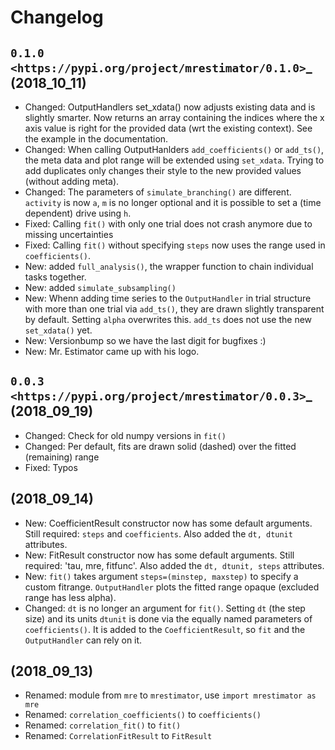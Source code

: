 Changelog
=========

`0.1.0 <https://pypi.org/project/mrestimator/0.1.0>`_ (2018_10_11)
------------------------------------------------------------------

* Changed: OutputHandlers set_xdata() now adjusts existing data and is slightly smarter. Now returns an array containing the indices where the x axis value is right for the provided data (wrt the existing context). See the example in the documentation.
* Changed: When calling OutputHanlders `add_coefficients()` or `add_ts()`, the meta data and plot range will be extended using `set_xdata`. Trying to add duplicates only changes their style to the new provided values (without adding meta).
* Changed: The parameters of `simulate_branching()` are different. `activity` is now `a`, `m` is no longer optional and it is possible to set a (time dependent) drive using `h`.
* Fixed: Calling `fit()` with only one trial does not crash anymore due to missing uncertainties
* Fixed: Calling `fit()` without specifying `steps` now uses the range used in `coefficients()`.
* New: added `full_analysis()`, the wrapper function to chain individual tasks together.
* New: added `simulate_subsampling()`
* New: Whenn adding time series to the `OutputHandler` in trial structure with more than one trial via `add_ts()`, they are drawn slightly transparent by default. Setting `alpha` overwrites this. `add_ts` does not use the new `set_xdata()` yet.
* New: Versionbump so we have the last digit for bugfixes :)
* New: Mr. Estimator came up with his logo.


`0.0.3 <https://pypi.org/project/mrestimator/0.0.3>`_ (2018_09_19)
------------------------------------------------------------------
* Changed: Check for old numpy versions in `fit()`
* Changed: Per default, fits are drawn solid (dashed) over the fitted (remaining) range
* Fixed: Typos

(2018_09_14)
------------
* New: CoefficientResult constructor now has some default arguments. Still required: `steps` and `coefficients`. Also added the `dt, dtunit` attributes.
* New: FitResult constructor now has some default arguments. Still required: 'tau, mre, fitfunc'. Also added the `dt, dtunit, steps` attributes.
* New: `fit()` takes argument `steps=(minstep, maxstep)` to specify a custom fitrange. `OutputHandler` plots the fitted range opaque (excluded range has less alpha).
* Changed: `dt` is no longer an argument for `fit()`. Setting `dt` (the step size) and its units `dtunit` is done via the equally named parameters of `coefficients()`. It is added to the `CoefficientResult`, so `fit` and the `OutputHandler` can rely on it.

(2018_09_13)
------------
* Renamed: module from `mre` to `mrestimator`, use `import mrestimator as mre`
* Renamed: `correlation_coefficients()` to `coefficients()`
* Renamed: `correlation_fit()` to `fit()`
* Renamed: `CorrelationFitResult` to `FitResult`
